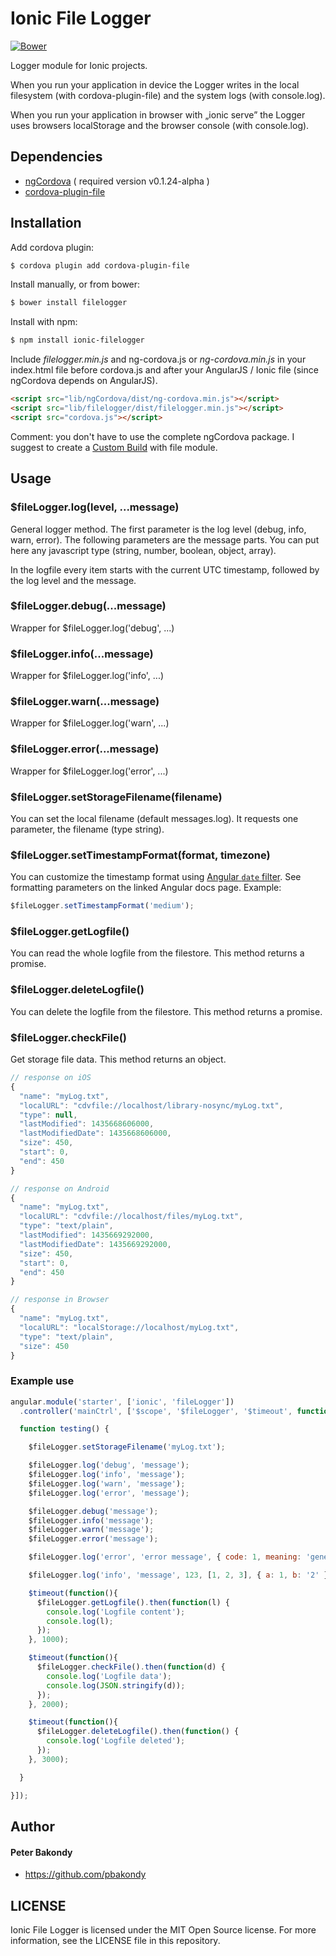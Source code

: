 Ionic File Logger
==========

[![Bower](http://img.shields.io/badge/bower-filelogger-FFCC2F.svg?style=flat)](http://bower.io/search/?q=filelogger)

Logger module for Ionic projects.

When you run your application in device the Logger writes in the local filesystem (with cordova-plugin-file) and the system logs (with console.log).

When you run your application in browser with „ionic serve” the Logger uses browsers localStorage and the browser console (with console.log).

## Dependencies

- [ngCordova](http://ngcordova.com/) ( required version v0.1.24-alpha )
- [cordova-plugin-file](https://github.com/apache/cordova-plugin-file)

## Installation

Add cordova plugin:

```bash
$ cordova plugin add cordova-plugin-file
```

Install manually, or from bower:

```bash
$ bower install filelogger
```

Install with npm:

```bash
$ npm install ionic-filelogger
```

Include *filelogger.min.js* and ng-cordova.js or *ng-cordova.min.js* in your index.html file before cordova.js and after your AngularJS / Ionic file (since ngCordova depends on AngularJS).

```html
<script src="lib/ngCordova/dist/ng-cordova.min.js"></script>
<script src="lib/filelogger/dist/filelogger.min.js"></script>
<script src="cordova.js"></script>
```

Comment: you don't have to use the complete ngCordova package. I suggest to create a [Custom Build](http://ngcordova.com/build/) with file module.


## Usage

### $fileLogger.log(level, ...message)

General logger method. The first parameter is the log level (debug, info, warn, error). The following parameters are the message parts.
You can put here any javascript type (string, number, boolean, object, array).

In the logfile every item starts with the current UTC timestamp, followed by the log level and the message.

### $fileLogger.debug(...message)

Wrapper for $fileLogger.log('debug', ...)

### $fileLogger.info(...message)

Wrapper for $fileLogger.log('info', ...)

### $fileLogger.warn(...message)

Wrapper for $fileLogger.log('warn', ...)

### $fileLogger.error(...message)

Wrapper for $fileLogger.log('error', ...)

### $fileLogger.setStorageFilename(filename)

You can set the local filename (default messages.log). It requests one parameter, the filename (type string).

### $fileLogger.setTimestampFormat(format, timezone)

You can customize the timestamp format using [Angular <code>date</code> filter](https://docs.angularjs.org/api/ng/filter/date). See formatting parameters on the linked Angular docs page. Example:

```js
$fileLogger.setTimestampFormat('medium');
```

### $fileLogger.getLogfile()

You can read the whole logfile from the filestore. This method returns a promise.

### $fileLogger.deleteLogfile()

You can delete the logfile from the filestore. This method returns a promise.

### $fileLogger.checkFile()

Get storage file data. This method returns an object.

```js
// response on iOS
{
  "name": "myLog.txt",
  "localURL": "cdvfile://localhost/library-nosync/myLog.txt",
  "type": null,
  "lastModified": 1435668606000,
  "lastModifiedDate": 1435668606000,
  "size": 450,
  "start": 0,
  "end": 450
}

// response on Android
{
  "name": "myLog.txt",
  "localURL": "cdvfile://localhost/files/myLog.txt",
  "type": "text/plain",
  "lastModified": 1435669292000,
  "lastModifiedDate": 1435669292000,
  "size": 450,
  "start": 0,
  "end": 450
}

// response in Browser
{
  "name": "myLog.txt",
  "localURL": "localStorage://localhost/myLog.txt",
  "type": "text/plain",
  "size": 450
}
```

### Example use

```js
angular.module('starter', ['ionic', 'fileLogger'])
  .controller('mainCtrl', ['$scope', '$fileLogger', '$timeout', function($scope, $fileLogger, $timeout) {

  function testing() {

    $fileLogger.setStorageFilename('myLog.txt');

    $fileLogger.log('debug', 'message');
    $fileLogger.log('info', 'message');
    $fileLogger.log('warn', 'message');
    $fileLogger.log('error', 'message');

    $fileLogger.debug('message');
    $fileLogger.info('message');
    $fileLogger.warn('message');
    $fileLogger.error('message');

    $fileLogger.log('error', 'error message', { code: 1, meaning: 'general' });

    $fileLogger.log('info', 'message', 123, [1, 2, 3], { a: 1, b: '2' });

    $timeout(function(){
      $fileLogger.getLogfile().then(function(l) {
        console.log('Logfile content');
        console.log(l);
      });
    }, 1000);

    $timeout(function(){
      $fileLogger.checkFile().then(function(d) {
        console.log('Logfile data');
        console.log(JSON.stringify(d));
      });
    }, 2000);

    $timeout(function(){
      $fileLogger.deleteLogfile().then(function() {
        console.log('Logfile deleted');
      });
    }, 3000);

  }

}]);
```


## Author

#### Peter Bakondy

- https://github.com/pbakondy


## LICENSE

Ionic File Logger is licensed under the MIT Open Source license. For more information, see the LICENSE file in this repository.
